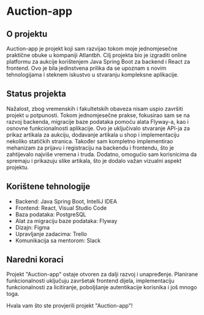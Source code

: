 # Auction-app

## O projektu

Auction-app je projekt koji sam razvijao tokom moje jednomjesečne praktične obuke u kompaniji Atlantbh. Cilj projekta bio je izgraditi online platformu za aukcije korištenjem Java Spring Boot za backend i React za frontend. 
Ovo je bila jedinstvena prilika da se upoznam s novim tehnologijama i steknem iskustvo u stvaranju kompleksne aplikacije.

## Status projekta

Nažalost, zbog vremenskih i fakultetskih obaveza nisam uspio završiti projekt u potpunosti. Tokom jednomjesečne prakse, fokusirao sam se na razvoj backenda,
migracije baze podataka pomoću alata Flyway-a, kao i osnovne funkcionalnosti aplikacije. Ovo je uključivalo stvaranje API-ja za prikaz artikala za aukciju, dodavanje artikala u shop i implementaciju nekoliko statičkih stranica. Također sam kompletno implementirao mehanizam za prijavu i registraciju na backendu i frontendu, što je zahtijevalo najviše vremena i truda. Dodatno, omogućio sam korisnicima da 
spremaju i prikazuju slike artikala, što je dodalo važan vizualni aspekt projektu.

## Korištene tehnologije

- Backend: Java Spring Boot, IntelliJ IDEA
- Frontend: React, Visual Studio Code
- Baza podataka: PostgreSQL
- Alat za migraciju baze podataka: Flyway
- Dizajn: Figma
- Upravljanje zadacima: Trello
- Komunikacija sa mentorom: Slack

## Naredni koraci

Projekt "Auction-app" ostaje otvoren za dalji razvoj i unapređenje. Planirane funkcionalnosti uključuju završetak frontend dijela, implementaciju funkcionalnosti za licitiranje, poboljšanje autentikacije korisnika i još mnogo toga.

Hvala vam što ste provjerili projekt "Auction-app"!

